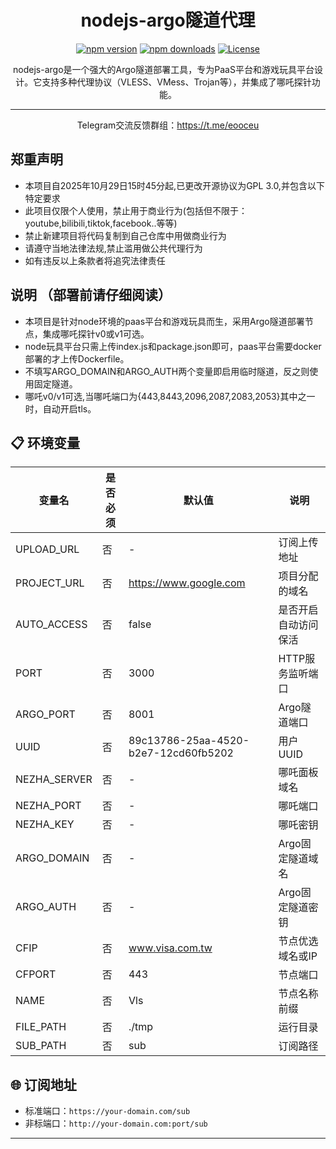 <div align="center">

# nodejs-argo隧道代理

[![npm version](https://img.shields.io/npm/v/nodejs-argo.svg)](https://www.npmjs.com/package/nodejs-argo)
[![npm downloads](https://img.shields.io/npm/dm/nodejs-argo.svg)](https://www.npmjs.com/package/nodejs-argo)
[![License](https://img.shields.io/npm/l/nodejs-argo.svg)](https://github.com/eooce/nodejs-argo/blob/main/LICENSE)

nodejs-argo是一个强大的Argo隧道部署工具，专为PaaS平台和游戏玩具平台设计。它支持多种代理协议（VLESS、VMess、Trojan等），并集成了哪吒探针功能。

---

Telegram交流反馈群组：https://t.me/eooceu
</div>

## 郑重声明
* 本项目自2025年10月29日15时45分起,已更改开源协议为GPL 3.0,并包含以下特定要求
* 此项目仅限个人使用，禁止用于商业行为(包括但不限于：youtube,bilibili,tiktok,facebook..等等)
* 禁止新建项目将代码复制到自己仓库中用做商业行为
* 请遵守当地法律法规,禁止滥用做公共代理行为
* 如有违反以上条款者将追究法律责任

## 说明 （部署前请仔细阅读）

* 本项目是针对node环境的paas平台和游戏玩具而生，采用Argo隧道部署节点，集成哪吒探针v0或v1可选。
* node玩具平台只需上传index.js和package.json即可，paas平台需要docker部署的才上传Dockerfile。
* 不填写ARGO_DOMAIN和ARGO_AUTH两个变量即启用临时隧道，反之则使用固定隧道。
* 哪吒v0/v1可选,当哪吒端口为{443,8443,2096,2087,2083,2053}其中之一时，自动开启tls。

## 📋 环境变量

| 变量名 | 是否必须 | 默认值 | 说明 |
|--------|----------|--------|------|
| UPLOAD_URL | 否 | - | 订阅上传地址 |
| PROJECT_URL | 否 | https://www.google.com | 项目分配的域名 |
| AUTO_ACCESS | 否 | false | 是否开启自动访问保活 |
| PORT | 否 | 3000 | HTTP服务监听端口 |
| ARGO_PORT | 否 | 8001 | Argo隧道端口 |
| UUID | 否 | 89c13786-25aa-4520-b2e7-12cd60fb5202 | 用户UUID |
| NEZHA_SERVER | 否 | - | 哪吒面板域名 |
| NEZHA_PORT | 否 | - | 哪吒端口 |
| NEZHA_KEY | 否 | - | 哪吒密钥 |
| ARGO_DOMAIN | 否 | - | Argo固定隧道域名 |
| ARGO_AUTH | 否 | - | Argo固定隧道密钥 |
| CFIP | 否 | www.visa.com.tw | 节点优选域名或IP |
| CFPORT | 否 | 443 | 节点端口 |
| NAME | 否 | Vls | 节点名称前缀 |
| FILE_PATH | 否 | ./tmp | 运行目录 |
| SUB_PATH | 否 | sub | 订阅路径 |

## 🌐 订阅地址

- 标准端口：`https://your-domain.com/sub`
- 非标端口：`http://your-domain.com:port/sub`

---

